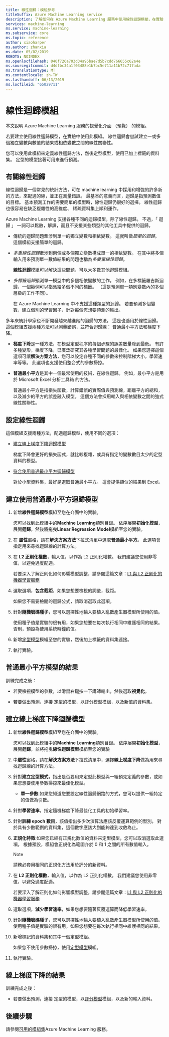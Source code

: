 ```yaml
---
title: 線性迴歸：模組參考
titleSuffix: Azure Machine Learning service
description: 了解如何在 Azure Machine Learning 服務中使用線性迴歸模組，在實驗中建立線性迴歸模型使用。
services: machine-learning
ms.service: machine-learning
ms.subservice: core
ms.topic: reference
author: xiaoharper
ms.author: zhanxia
ms.date: 05/02/2019
ROBOTS: NOINDEX
ms.openlocfilehash: 040f726a703d34a95bae7d5b7cdd766655c62a4e
ms.sourcegitcommit: d4dfbc34a1f03488e1b7bc5e711a11b72c717ada
ms.translationtype: MT
ms.contentlocale: zh-TW
ms.lasthandoff: 06/13/2019
ms.locfileid: "65029711"
---
```

# <a name="linear-regression-module"></a>線性迴歸模組
本文說明 Azure Machine Learning 服務的視覺化介面 （預覽） 的模組。

若要建立使用線性迴歸模型，在實驗中使用此模組。  線性迴歸會嘗試建立一或多個獨立變數與數值的結果或相依變數之間的線性關聯性。 

您可以使用此模組來定義線性迴歸方法，然後定型模型，使用已加上標籤的資料集。 定型的模型接著可用來進行預測。

## <a name="about-linear-regression"></a>有關線性迴歸

線性迴歸是一個常見的統計方法，可在 machine learning 中採用和增強的許多新的方法，來配適的線，並正在測量錯誤。 最基本的意義而言，迴歸是指預測數值的目標。 基本預測工作的需要簡單的模型時，線性迴歸仍很好的選擇。 線性迴歸也很容易在缺乏複雜性的高維度、 稀疏資料集上順利運作。

Azure Machine Learning 支援各種不同的迴歸模型，除了線性迴歸。 不過，「 迴歸 」 一詞可以鬆散，解譯，而且不支援某些類型的其他工具中提供的迴歸。

+ 傳統的迴歸問題牽涉到單一的獨立變數和相依變數。 這就叫做*簡單的迴歸*。  這個模組支援簡單的迴歸。

+ *多重線性迴歸*牽涉到兩個或多個獨立變數構成單一的相依變數。 在其中將多個輸入用來預測單一數值結果的問題也稱為*多變量線性迴歸*。

    **線性迴歸**模組可以解決這些問題，可以大多數其他迴歸模組。

+ *多標籤迴歸*預測單一模型中的多個相依變數的工作。 例如，在多標籤羅吉斯迴歸，一個範例可以指派給多個不同的標籤。 （這是預測單一類別變數內的多個層級的工作不同）。

    在 Azure Machine Learning 中不支援這種類型的迴歸。 若要預測多個變數，建立個別的學習因子，針對每個您想要預測的輸出。

多年來統計學家也不斷開發越來越進階的迴歸的方法。 這是也適用於線性迴歸。 這個模組支援兩種方法可以測量錯誤，並符合迴歸線： 普通最小平方法和梯度下降。

- **梯度下降**是一種方法，在模型定型程序的每個步驟的誤差數量降到最低。 有許多種變形，梯度下降，已廣泛研究其各種學習問題的最佳化。 如果您選擇這個選項可讓**解決方案方法**，您可以設定各種不同的參數來控制階梯大小，學習速率等等。 此選項也支援使用整合式的參數掃掠。

- **普通最小平方**是其中一個最常使用的技術，在線性迴歸。 例如，最小平方是用於 Microsoft Excel 分析工具箱 的方法。

    普通最小平方是指損失函數，計算錯誤的實際值與預測線，距離平方的總和，以及減少的平方的誤差融入模型。 這個方法會採用輸入與相依變數之間的強式線性關聯性。

## <a name="configure-linear-regression"></a>設定線性迴歸

這個模組支援兩種方法，配適迴歸模型，使用不同的選項：

+ [建立線上梯度下降迴歸模型](#bkmk_GradientDescent)

    梯度下降會更好的損失函式，就比較複雜，或具有指定的變數數目太少的定型資料的模型。



+ [符合使用普通最小平方迴歸模型](#bkmk_OrdinaryLeastSquares)

    對於小型資料集，最好是選取普通最小平方。 這會提供類似的結果到 Excel。

## <a name="bkmk_OrdinaryLeastSquares"></a> 建立使用普通最小平方迴歸模型

1. 新增**線性迴歸模型**模組至您在介面中的實驗。

    您可以找到此模組中的**Machine Learning**類別目錄。 依序展開**初始化模型**，展開**迴歸**，然後將拖曳**Linear Regression Model**模組至您的實驗。

2. 在 **屬性**窗格，請在**解決方案方法**下拉式清單中選取**普通最小平方**。 此選項會指定用來尋找迴歸線的計算方法。

3. 在  **L2 正則化權數**，輸入值，以作為 L2 正則化權數。 我們建議您使用非零值，以避免過度配適。

     若要深入了解正則化如何影響模型調整，請參閱這篇文章：[L1 與 L2 正則化的機器學習服務](https://msdn.microsoft.com/magazine/dn904675.aspx)

4. 選取選項，**包含截距**，如果您想要檢視的詞彙，截距。

    如果您不需要檢閱的迴歸公式，請取消選取此選項。

5. 針對**隨機號碼種子**，您可以選擇性地輸入要植入亂數產生器模型所使用的值。

    使用種子值是實驗的很有用，如果您想要在每次執行相同中維護相同的結果。 否則，預設為使用系統時鐘的值。


7. 新增[定型模型](./train-model.md)模組至您的實驗，然後加上標籤的資料集連接。

8. 執行實驗。

## <a name="results-for-ordinary-least-squares-model"></a>普通最小平方模型的結果

訓練完成之後：

+ 若要檢視模型的參數，以滑鼠右鍵按一下講師輸出，然後選取**視覺化**。

+ 若要做出預測，連接 定型的模型，以[評分模型](./score-model.md)模組，以及新值的資料集。 


## <a name="bkmk_GradientDescent"></a> 建立線上梯度下降迴歸模型

1. 新增**線性迴歸模型**模組至您在介面中的實驗。

    您可以找到此模組中的**Machine Learning**類別目錄。 依序展開**初始化模型**，展開**迴歸**，並將拖曳**線性迴歸模型**模組至您的實驗

2. 中**屬性**窗格，請在**解決方案方法**下拉式清單中，選擇**線上梯度下降**做為用來尋找迴歸線的計算方法。

3. 針對**建立定型模式**，指出是否要用來定型此模型與一組預先定義的參數，或如果您想要使用參數掃掠來最佳化模型。

    + **單一參數**:如果您知道您要設定線性迴歸網路的方式，您可以提供一組特定的值做為引數。

   
4. 針對**學習速率**，指定隨機梯度下降最佳化工具的初始學習率。

5. 針對**訓練 epoch 數目**，該值指出多少次演算法應該反覆運算範例的型別。 對於具有少數範例的資料集，這個數字應該大到能夠達到收斂為止。

6. **正規化特徵**:如果您已經有正規化數值的資料來定型模型，您可以取消選取此選項。 根據預設，模組會正規化為範圍介於 0 和 1 之間的所有數值輸入。

    > [!NOTE]
    > 
    > 請務必套用相同的正規化方法用於評分的新資料。

7. 在  **L2 正則化權數**，輸入值，以作為 L2 正則化權數。 我們建議您使用非零值，以避免過度配適。

    若要深入了解正則化如何影響模型調整，請參閱這篇文章：[L1 與 L2 正則化的機器學習服務](https://msdn.microsoft.com/magazine/dn904675.aspx)


9. 選取選項，**減少學習速率**，如果您想要隨著反覆運算而降低學習速率。  

10. 針對**隨機號碼種子**，您可以選擇性地輸入要植入亂數產生器模型所使用的值。 使用種子值是實驗的很有用，如果您想要在每次執行相同中維護相同的結果。


12. 新增標記的資料集和其中一個定型模組。

    如果您不使用參數掃掠，使用[定型模型](train-model.md)模組。

13. 執行實驗。

## <a name="results-for-online-gradient-descent"></a>線上梯度下降的結果

訓練完成之後：

+ 若要做出預測，連接 定型的模型，以[評分模型](./score-model.md)模組，以及新的輸入資料。


## <a name="next-steps"></a>後續步驟

請參閱[可用的模組集](module-reference.md)Azure Machine Learning 服務。 